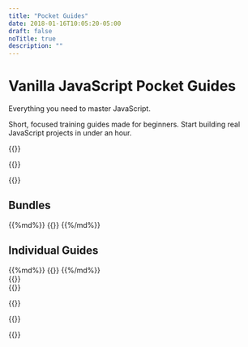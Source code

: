 ```yaml
---
title: "Pocket Guides"
date: 2018-01-16T10:05:20-05:00
draft: false
noTitle: true
description: ""
---
```


<h1 class="no-padding-top no-margin-bottom h5">Vanilla JavaScript Pocket Guides</h1>
<p class="text-xlarge margin-bottom-small">Everything you need to master JavaScript.</p>

<span class="text-large">Short, focused training guides made for beginners. Start building real JavaScript projects in under an hour.</span>

{{<cta for="guides-all">}}

{{<guide-formats class="padding-bottom">}}

<!-- <p class="padding-bottom"><a class="btn btn-large" href="#bundles">Explore the Guides &rarr;</a></p> -->

<!-- - Learn modern best practices and code patterns.
- Spend less time Googling and more time working on cool stuff.
- Get the skills and confidence to *really* understand JavaScript.
- Follow a learning path or jump around based on your needs.
- Work on real projects and build your portfolio. -->

<!-- <p class="text-center"><a class="btn btn-large" href="#bundles">Explore the Guides &rarr;</a></p> -->

{{<guide-used-by>}}

## Bundles

<div class="list-spaced">
{{%md%}}
{{<product-list package="bundles">}}
{{%/md%}}
</div>

## Individual Guides

<div class="list-spaced">
{{%md%}}
{{<product-list package="complete">}}
{{%/md%}}
</div>

<div class="padding-top-large padding-bottom">{{<testimonial-patricia-parker photo>}}</div>

<div class="padding-bottom-large">{{<testimonial-chris-baughman photo>}}</div>

{{<guide-money-back>}}

{{<guide-about-me>}}

{{<not-ready-yet>}}